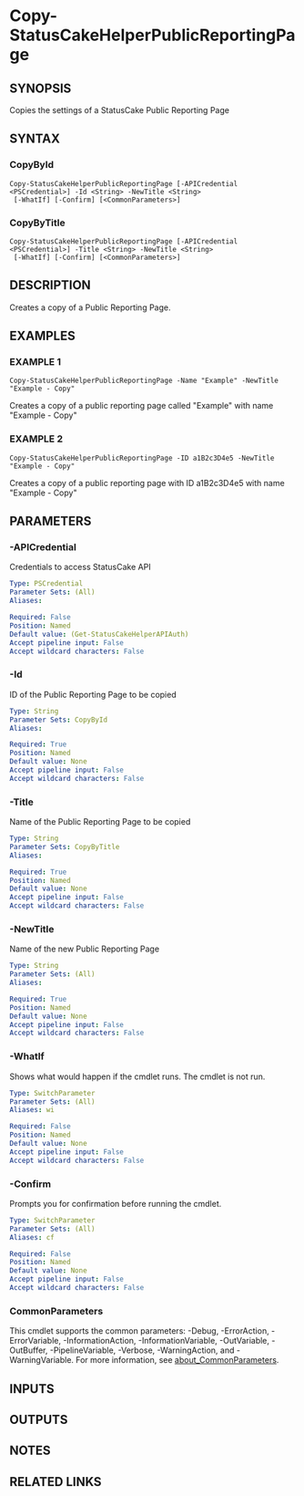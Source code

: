 # Copy-StatusCakeHelperPublicReportingPage

## SYNOPSIS
Copies the settings of a StatusCake Public Reporting Page

## SYNTAX

### CopyById
```
Copy-StatusCakeHelperPublicReportingPage [-APICredential <PSCredential>] -Id <String> -NewTitle <String>
 [-WhatIf] [-Confirm] [<CommonParameters>]
```

### CopyByTitle
```
Copy-StatusCakeHelperPublicReportingPage [-APICredential <PSCredential>] -Title <String> -NewTitle <String>
 [-WhatIf] [-Confirm] [<CommonParameters>]
```

## DESCRIPTION
Creates a copy of a Public Reporting Page.

## EXAMPLES

### EXAMPLE 1
```
Copy-StatusCakeHelperPublicReportingPage -Name "Example" -NewTitle "Example - Copy"
```

Creates a copy of a public reporting page called "Example" with name "Example - Copy"

### EXAMPLE 2
```
Copy-StatusCakeHelperPublicReportingPage -ID a1B2c3D4e5 -NewTitle "Example - Copy"
```

Creates a copy of a public reporting page with ID a1B2c3D4e5 with name "Example - Copy"

## PARAMETERS

### -APICredential
Credentials to access StatusCake API

```yaml
Type: PSCredential
Parameter Sets: (All)
Aliases:

Required: False
Position: Named
Default value: (Get-StatusCakeHelperAPIAuth)
Accept pipeline input: False
Accept wildcard characters: False
```

### -Id
ID of the Public Reporting Page to be copied

```yaml
Type: String
Parameter Sets: CopyById
Aliases:

Required: True
Position: Named
Default value: None
Accept pipeline input: False
Accept wildcard characters: False
```

### -Title
Name of the Public Reporting Page to be copied

```yaml
Type: String
Parameter Sets: CopyByTitle
Aliases:

Required: True
Position: Named
Default value: None
Accept pipeline input: False
Accept wildcard characters: False
```

### -NewTitle
Name of the new Public Reporting Page

```yaml
Type: String
Parameter Sets: (All)
Aliases:

Required: True
Position: Named
Default value: None
Accept pipeline input: False
Accept wildcard characters: False
```

### -WhatIf
Shows what would happen if the cmdlet runs.
The cmdlet is not run.

```yaml
Type: SwitchParameter
Parameter Sets: (All)
Aliases: wi

Required: False
Position: Named
Default value: None
Accept pipeline input: False
Accept wildcard characters: False
```

### -Confirm
Prompts you for confirmation before running the cmdlet.

```yaml
Type: SwitchParameter
Parameter Sets: (All)
Aliases: cf

Required: False
Position: Named
Default value: None
Accept pipeline input: False
Accept wildcard characters: False
```

### CommonParameters
This cmdlet supports the common parameters: -Debug, -ErrorAction, -ErrorVariable, -InformationAction, -InformationVariable, -OutVariable, -OutBuffer, -PipelineVariable, -Verbose, -WarningAction, and -WarningVariable. For more information, see [about_CommonParameters](http://go.microsoft.com/fwlink/?LinkID=113216).

## INPUTS

## OUTPUTS

## NOTES

## RELATED LINKS
